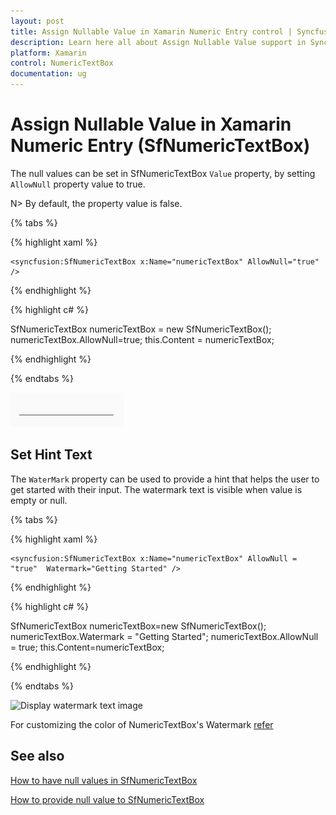 ```yaml
---
layout: post
title: Assign Nullable Value in Xamarin Numeric Entry control | Syncfusion
description: Learn here all about Assign Nullable Value support in Syncfusion Xamarin Numeric Entry (SfNumericTextBox) control and more.
platform: Xamarin
control: NumericTextBox
documentation: ug
---
```

# Assign Nullable Value in Xamarin Numeric Entry (SfNumericTextBox)

The null values can be set in SfNumericTextBox `Value` property, by setting `AllowNull` property value to true.

N> By default, the property value is false.

{% tabs %}

{% highlight xaml %}

	<syncfusion:SfNumericTextBox x:Name="numericTextBox" AllowNull="true" />
	
{% endhighlight %}

{% highlight c# %}

SfNumericTextBox numericTextBox = new SfNumericTextBox();
numericTextBox.AllowNull=true;
this.Content = numericTextBox;

{% endhighlight %}

{% endtabs %}

![Display nullable value image](images/allownull.png)

## Set Hint Text

The `WaterMark` property can be used to provide a hint that helps the user to get started with their input. The watermark text is visible when value is empty or null.

{% tabs %}

{% highlight xaml %}

	<syncfusion:SfNumericTextBox x:Name="numericTextBox" AllowNull = "true"  Watermark="Getting Started" />
	
{% endhighlight %}

{% highlight c# %}

SfNumericTextBox  numericTextBox=new SfNumericTextBox();
numericTextBox.Watermark = "Getting Started";
numericTextBox.AllowNull = true;
this.Content=numericTextBox;
	
{% endhighlight %}

{% endtabs %}

![Display watermark text image](images/gettingstarted1.png)

For customizing the color of NumericTextBox's Watermark [refer](https://help.syncfusion.com/xamarin/sfnumerictextbox/colors)

## See also

[How to have null values in SfNumericTextBox](https://www.syncfusion.com/kb/7594/how-to-have-null-values-in-numerictextbox)

[How to provide null value to SfNumericTextBox](https://www.syncfusion.com/kb/7061/how-to-provide-null-value-to-numerictextbox)
